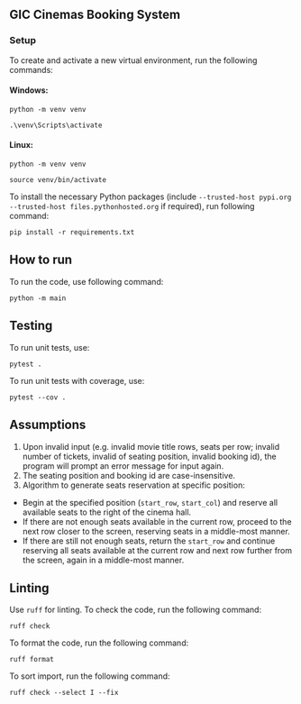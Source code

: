 ## GIC Cinemas Booking System
### Setup
To create and activate a new virtual environment, run the following commands:
#### Windows:
```commandline
python -m venv venv

.\venv\Scripts\activate
```
#### Linux:
```commandline
python -m venv venv

source venv/bin/activate
```
To install the necessary Python packages (include `--trusted-host pypi.org --trusted-host files.pythonhosted.org` if required), run following command:
```commandline
pip install -r requirements.txt
```
## How to run
To run the code, use following command:
```commandline
python -m main
```
## Testing
To run unit tests, use:
```commandline
pytest .
```
To run unit tests with coverage, use:
```commandline
pytest --cov .
```
## Assumptions
1. Upon invalid input (e.g. invalid movie title rows, seats per row; invalid number of tickets, invalid of seating position, invalid booking id), the program will prompt an error message for input again.
2. The seating position and booking id are case-insensitive. 
3. Algorithm to generate seats reservation at specific position:
- Begin at the specified position (`start_row`, `start_col`) and reserve all available seats to the right of the cinema hall.
- If there are not enough seats available in the current row, proceed to the next row closer to the screen, reserving seats in a middle-most manner.
- If there are still not enough seats, return the `start_row` and continue reserving all seats available at the current row and next row further from the screen, again in a middle-most manner.
## Linting
Use `ruff` for linting. To check the code, run the following command:
```commandline
ruff check
```
To format the code, run the following command: 
```commandline
ruff format
```
To sort import, run the following command:
```commandline
ruff check --select I --fix
```
